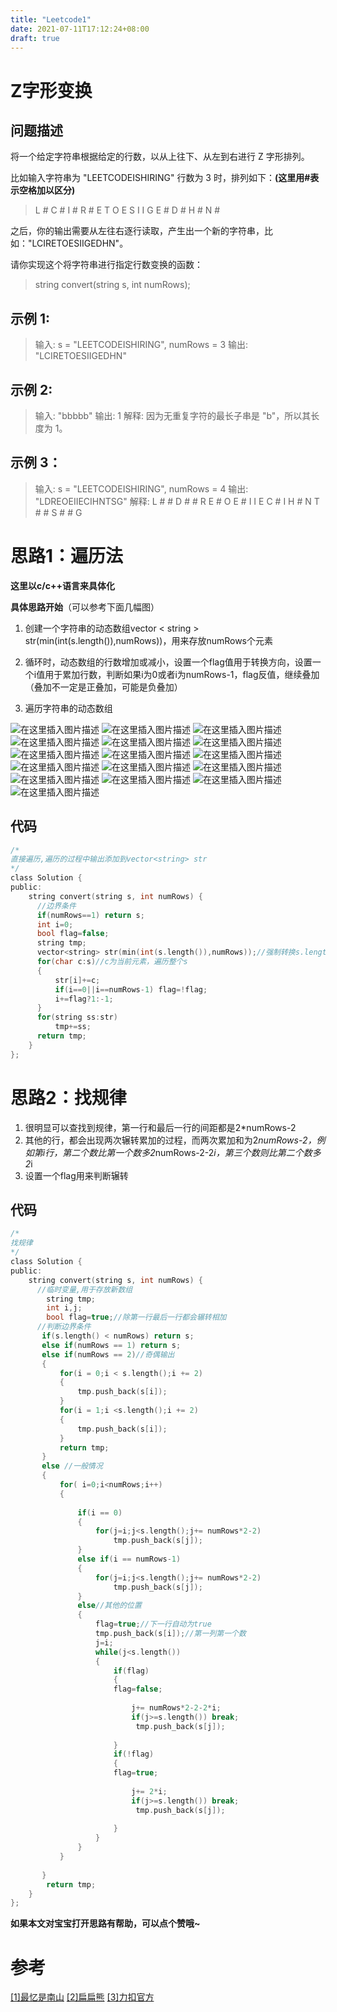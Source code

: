 ```yaml
---
title: "Leetcode1"
date: 2021-07-11T17:12:24+08:00
draft: true
---
```


# Z字形变换


## 问题描述

将一个给定字符串根据给定的行数，以从上往下、从左到右进行 Z 字形排列。

比如输入字符串为 "LEETCODEISHIRING" 行数为 3 时，排列如下：**(这里用#表示空格加以区分)**

> L # C #  I # R #
E T O E S I I G
E # D # H # N #

之后，你的输出需要从左往右逐行读取，产生出一个新的字符串，比如："LCIRETOESIIGEDHN"。

请你实现这个将字符串进行指定行数变换的函数：

> string convert(string s, int numRows);



## 示例 1:

> 输入: s = "LEETCODEISHIRING", numRows = 3
输出: "LCIRETOESIIGEDHN"

## 示例 2:

> 输入: "bbbbb"
输出: 1
解释: 因为无重复字符的最长子串是 "b"，所以其长度为 1。

## 示例 3：

> 输入: s = "LEETCODEISHIRING", numRows = 4
输出: "LDREOEIIECIHNTSG"
解释:
> L #  # D # # R
E # O E # I I
E C # I  H # N
T # #  S # # G





# 思路1：遍历法
**这里以c/c++语言来具体化**



 **具体思路开始**（可以参考下面几幅图）
 1. 创建一个字符串的动态数组vector < string  >  str(min(int(s.length()),numRows))，用来存放numRows个元素

 
2. 循环时，动态数组的行数增加或减小，设置一个flag值用于转换方向，设置一个i值用于累加行数，判断如果i为0或者i为numRows-1，flag反值，继续叠加（叠加不一定是正叠加，可能是负叠加）
3. 遍历字符串的动态数组

![在这里插入图片描述](https://img-blog.csdnimg.cn/20190830102118596.png?x-oss-process=image/watermark,type_ZmFuZ3poZW5naGVpdGk,shadow_10,text_aHR0cHM6Ly9ibG9nLmNzZG4ubmV0L3lhbmdqdTE0NzUzMjg5Ng==,size_16,color_FFFFFF,t_70)
![在这里插入图片描述](https://img-blog.csdnimg.cn/20190830102127513.png?x-oss-process=image/watermark,type_ZmFuZ3poZW5naGVpdGk,shadow_10,text_aHR0cHM6Ly9ibG9nLmNzZG4ubmV0L3lhbmdqdTE0NzUzMjg5Ng==,size_16,color_FFFFFF,t_70)
![在这里插入图片描述](https://img-blog.csdnimg.cn/20190830102136370.png?x-oss-process=image/watermark,type_ZmFuZ3poZW5naGVpdGk,shadow_10,text_aHR0cHM6Ly9ibG9nLmNzZG4ubmV0L3lhbmdqdTE0NzUzMjg5Ng==,size_16,color_FFFFFF,t_70)
![在这里插入图片描述](https://img-blog.csdnimg.cn/20190830102144446.png?x-oss-process=image/watermark,type_ZmFuZ3poZW5naGVpdGk,shadow_10,text_aHR0cHM6Ly9ibG9nLmNzZG4ubmV0L3lhbmdqdTE0NzUzMjg5Ng==,size_16,color_FFFFFF,t_70)
![在这里插入图片描述](https://img-blog.csdnimg.cn/20190830102153385.png?x-oss-process=image/watermark,type_ZmFuZ3poZW5naGVpdGk,shadow_10,text_aHR0cHM6Ly9ibG9nLmNzZG4ubmV0L3lhbmdqdTE0NzUzMjg5Ng==,size_16,color_FFFFFF,t_70)
![在这里插入图片描述](https://img-blog.csdnimg.cn/2019083010220362.png?x-oss-process=image/watermark,type_ZmFuZ3poZW5naGVpdGk,shadow_10,text_aHR0cHM6Ly9ibG9nLmNzZG4ubmV0L3lhbmdqdTE0NzUzMjg5Ng==,size_16,color_FFFFFF,t_70)
![在这里插入图片描述](https://img-blog.csdnimg.cn/20190830102210178.png?x-oss-process=image/watermark,type_ZmFuZ3poZW5naGVpdGk,shadow_10,text_aHR0cHM6Ly9ibG9nLmNzZG4ubmV0L3lhbmdqdTE0NzUzMjg5Ng==,size_16,color_FFFFFF,t_70)
![在这里插入图片描述](https://img-blog.csdnimg.cn/20190830102217590.png?x-oss-process=image/watermark,type_ZmFuZ3poZW5naGVpdGk,shadow_10,text_aHR0cHM6Ly9ibG9nLmNzZG4ubmV0L3lhbmdqdTE0NzUzMjg5Ng==,size_16,color_FFFFFF,t_70)
![在这里插入图片描述](https://img-blog.csdnimg.cn/20190830102224615.png?x-oss-process=image/watermark,type_ZmFuZ3poZW5naGVpdGk,shadow_10,text_aHR0cHM6Ly9ibG9nLmNzZG4ubmV0L3lhbmdqdTE0NzUzMjg5Ng==,size_16,color_FFFFFF,t_70)
![在这里插入图片描述](https://img-blog.csdnimg.cn/20190830102232207.png?x-oss-process=image/watermark,type_ZmFuZ3poZW5naGVpdGk,shadow_10,text_aHR0cHM6Ly9ibG9nLmNzZG4ubmV0L3lhbmdqdTE0NzUzMjg5Ng==,size_16,color_FFFFFF,t_70)
![在这里插入图片描述](https://img-blog.csdnimg.cn/20190830102239759.png?x-oss-process=image/watermark,type_ZmFuZ3poZW5naGVpdGk,shadow_10,text_aHR0cHM6Ly9ibG9nLmNzZG4ubmV0L3lhbmdqdTE0NzUzMjg5Ng==,size_16,color_FFFFFF,t_70)
![在这里插入图片描述](https://img-blog.csdnimg.cn/20190830102249900.png?x-oss-process=image/watermark,type_ZmFuZ3poZW5naGVpdGk,shadow_10,text_aHR0cHM6Ly9ibG9nLmNzZG4ubmV0L3lhbmdqdTE0NzUzMjg5Ng==,size_16,color_FFFFFF,t_70)
![在这里插入图片描述](https://img-blog.csdnimg.cn/20190830102301165.png?x-oss-process=image/watermark,type_ZmFuZ3poZW5naGVpdGk,shadow_10,text_aHR0cHM6Ly9ibG9nLmNzZG4ubmV0L3lhbmdqdTE0NzUzMjg5Ng==,size_16,color_FFFFFF,t_70)
![在这里插入图片描述](https://img-blog.csdnimg.cn/20190830102311546.png?x-oss-process=image/watermark,type_ZmFuZ3poZW5naGVpdGk,shadow_10,text_aHR0cHM6Ly9ibG9nLmNzZG4ubmV0L3lhbmdqdTE0NzUzMjg5Ng==,size_16,color_FFFFFF,t_70)
![在这里插入图片描述](https://img-blog.csdnimg.cn/20190830102319725.png?x-oss-process=image/watermark,type_ZmFuZ3poZW5naGVpdGk,shadow_10,text_aHR0cHM6Ly9ibG9nLmNzZG4ubmV0L3lhbmdqdTE0NzUzMjg5Ng==,size_16,color_FFFFFF,t_70)
![在这里插入图片描述](https://img-blog.csdnimg.cn/20190830102327137.png?x-oss-process=image/watermark,type_ZmFuZ3poZW5naGVpdGk,shadow_10,text_aHR0cHM6Ly9ibG9nLmNzZG4ubmV0L3lhbmdqdTE0NzUzMjg5Ng==,size_16,color_FFFFFF,t_70)
## 代码

```c
/*
直接遍历,遍历的过程中输出添加到vector<string> str
*/
class Solution {
public:
    string convert(string s, int numRows) {
      //边界条件
      if(numRows==1) return s;
      int i=0;
      bool flag=false;
      string tmp;
      vector<string> str(min(int(s.length()),numRows));//强制转换s.length()为int  
      for(char c:s)//c为当前元素，遍历整个s
      {
          str[i]+=c;
          if(i==0||i==numRows-1) flag=!flag;
          i+=flag?1:-1;   
      }
      for(string ss:str)
          tmp+=ss; 
      return tmp;                   
    }
};
```

# 思路2：找规律

 1. 很明显可以查找到规律，第一行和最后一行的间距都是2*numRows-2
 2. 其他的行，都会出现两次辗转累加的过程，而两次累加和为2*numRows-2，例如第i行，第二个数比第一个数多2*numRows-2-2*i，第三个数则比第二个数多2*i
 3. 设置一个flag用来判断辗转



## 代码

```c
/*
找规律
*/
class Solution {
public:
    string convert(string s, int numRows) {
      //临时变量,用于存放新数组
        string tmp;
        int i,j;
        bool flag=true;//除第一行最后一行都会辗转相加
      //判断边界条件
       if(s.length() < numRows) return s;
       else if(numRows == 1) return s;
       else if(numRows == 2)//奇偶输出
       {
           for(i = 0;i < s.length();i += 2)
           {
               tmp.push_back(s[i]);
           }
           for(i = 1;i <s.length();i += 2)
           {
               tmp.push_back(s[i]);
           }
           return tmp;
       }
       else //一般情况
       {
           for( i=0;i<numRows;i++)
           {
               
               if(i == 0)
               {
                   for(j=i;j<s.length();j+= numRows*2-2)
                       tmp.push_back(s[j]);
               }
               else if(i == numRows-1)
               {
                   for(j=i;j<s.length();j+= numRows*2-2)
                       tmp.push_back(s[j]);
               }
               else//其他的位置
               {
                   flag=true;//下一行自动为true
                   tmp.push_back(s[i]);//第一列第一个数
                   j=i;
                   while(j<s.length())
                   {
                       if(flag)
                       {
                       flag=false;
                      
                           j+= numRows*2-2-2*i;
                           if(j>=s.length()) break;
                            tmp.push_back(s[j]);
                              
                       }
                       if(!flag)
                       {
                       flag=true;
                      
                           j+= 2*i;
                           if(j>=s.length()) break;
                            tmp.push_back(s[j]);
                         
                       }
                   }
               }    
           }
           
       }
        return tmp;
    }
};
```

**如果本文对宝宝打开思路有帮助，可以点个赞哦~**


# 参考
[[1]最忆是南山](https://leetcode-cn.com/problems/zigzag-conversion/solution/tong-guo-zhao-chu-shu-ju-zhi-jian-de-nei-zai-gui-l/)
[[2]扁扁熊](https://leetcode-cn.com/problems/zigzag-conversion/solution/6-z-zi-xing-bian-huan-c-c-by-bian-bian-xiong/)
[[3]力扣官方](https://leetcode-cn.com/problems/zigzag-conversion/solution/z-zi-xing-bian-huan-by-leetcode/)
